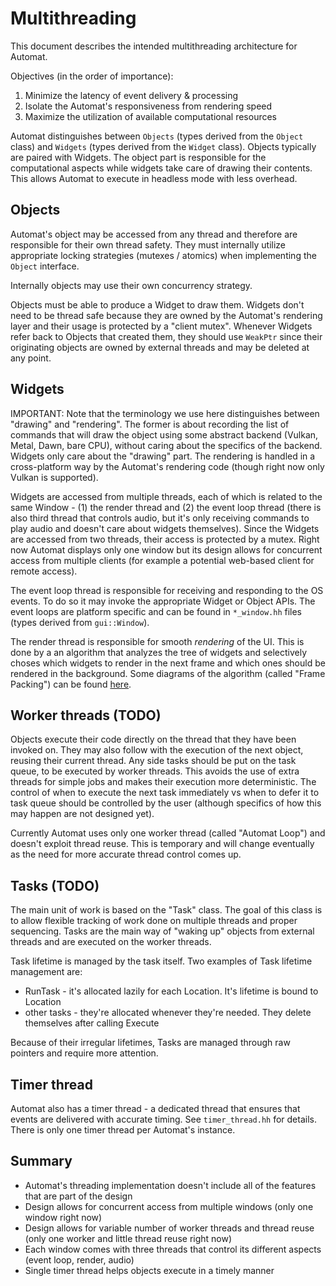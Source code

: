 # Multithreading

This document describes the intended multithreading architecture for Automat.

Objectives (in the order of importance):
1. Minimize the latency of event delivery & processing
2. Isolate the Automat's responsiveness from rendering speed
3. Maximize the utilization of available computational resources

Automat distinguishes between `Objects` (types derived from the `Object` class) and `Widgets` (types derived from the `Widget` class). Objects typically are paired with Widgets. The object part is responsible for the computational aspects while widgets take care of drawing their contents. This allows Automat to execute in headless mode with less overhead.

## Objects

Automat's object may be accessed from any thread and therefore are responsible for their own thread safety. They must internally utilize appropriate locking strategies (mutexes / atomics) when implementing the `Object` interface.

Internally objects may use their own concurrency strategy.

Objects must be able to produce a Widget to draw them. Widgets don't need to be thread safe because they are owned by the Automat's rendering layer and their usage is protected by a "client mutex". Whenever Widgets refer back to Objects that created them, they should use `WeakPtr` since their originating objects are owned by external threads and may be deleted at any point.

## Widgets

IMPORTANT: Note that the terminology we use here distinguishes between "drawing" and "rendering". The former is about recording the list of commands that will draw the object using some abstract backend (Vulkan, Metal, Dawn, bare CPU), without caring about the specifics of the backend. Widgets only care about the "drawing" part. The rendering is handled in a cross-platform way by the Automat's rendering code (though right now only Vulkan is supported).

Widgets are accessed from multiple threads, each of which is related to the same Window - (1) the render thread and (2) the event loop thread (there is also third thread that controls audio, but it's only receiving commands to play audio and doesn't care about widgets themselves). Since the Widgets are accessed from two threads, their access is protected by a mutex. Right now Automat displays only one window but its design allows for concurrent access from multiple clients (for example a potential web-based client for remote access).

The event loop thread is responsible for receiving and responding to the OS events. To do so it may invoke the appropriate Widget or Object APIs. The event loops are platform specific and can be found in `*_window.hh` files (types derived from `gui::Window`).

The render thread is responsible for smooth *rendering* of the UI. This is done by a an algorithm that analyzes the tree of widgets and selectively choses which widgets to render in the next frame and which ones should be rendered in the background. Some diagrams of the algorithm (called "Frame Packing") can be found [here](https://www.tldraw.com/ro/3d97dFMiuM0MLgqyyP0SG?d=v0.0.1369.751.oabcxxQj34hFXH8A6_75W).

## Worker threads (TODO)

Objects execute their code directly on the thread that they have been invoked on. They may also follow with the execution of the next object, reusing their current thread. Any side tasks should be put on the task queue, to be executed by worker threads. This avoids the use of extra threads for simple jobs and makes their execution more deterministic. The control of when to execute the next task immediately vs when to defer it to task queue should be controlled by the user (although specifics of how this may happen are not designed yet).

Currently Automat uses only one worker thread (called "Automat Loop") and doesn't exploit thread reuse. This is temporary and will change eventually as the need for more accurate thread control comes up.

## Tasks (TODO)

The main unit of work is based on the "Task" class. The goal of this class is to allow flexible tracking of work done on multiple threads and proper sequencing. Tasks are the main way of "waking up" objects from external threads and are executed on the worker threads.

Task lifetime is managed by the task itself. Two examples of Task lifetime management are:
- RunTask - it's allocated lazily for each Location. It's lifetime is bound to Location
- other tasks - they're allocated whenever they're needed. They delete themselves after calling Execute

Because of their irregular lifetimes, Tasks are managed through raw pointers and require more attention.

## Timer thread

Automat also has a timer thread - a dedicated thread that ensures that events are delivered with accurate timing. See `timer_thread.hh` for details. There is only one timer thread per Automat's instance.

## Summary

- Automat's threading implementation doesn't include all of the features that are part of the design
- Design allows for concurrent access from multiple windows (only one window right now)
- Design allows for variable number of worker threads and thread reuse (only one worker and little thread reuse right now)
- Each window comes with three threads that control its different aspects (event loop, render, audio)
- Single timer thread helps objects execute in a timely manner
